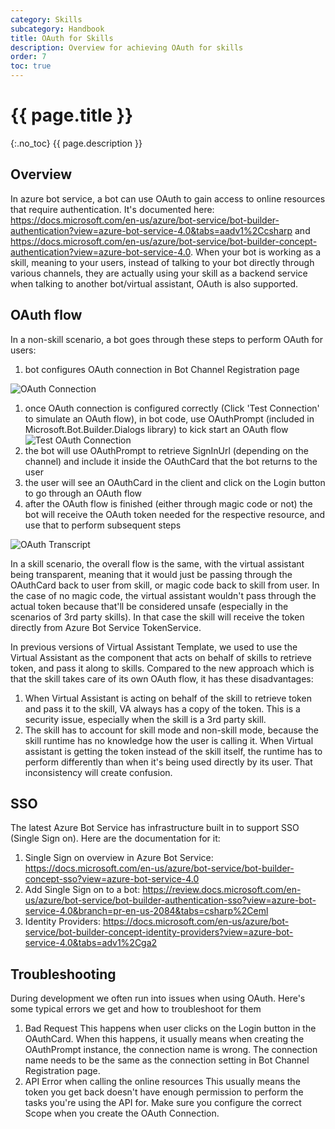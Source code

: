 ```yaml
---
category: Skills
subcategory: Handbook
title: OAuth for Skills
description: Overview for achieving OAuth for skills
order: 7
toc: true
---
```


# {{ page.title }}
{:.no_toc}
{{ page.description }}

## Overview

In azure bot service, a bot can use OAuth to gain access to online resources that require authentication. It's documented here: https://docs.microsoft.com/en-us/azure/bot-service/bot-builder-authentication?view=azure-bot-service-4.0&tabs=aadv1%2Ccsharp and https://docs.microsoft.com/en-us/azure/bot-service/bot-builder-concept-authentication?view=azure-bot-service-4.0. When your bot is working as a skill, meaning to your users, instead of talking to your bot directly through various channels, they are actually using your skill as a backend service when talking to another bot/virtual assistant, OAuth is also supported. 

## OAuth flow

In a non-skill scenario, a bot goes through these steps to perform OAuth for users:

1. bot configures OAuth connection in Bot Channel Registration page

![OAuth Connection]({{site.baseurl}}/assets/images/OAuthConnection.png)

1. once OAuth connection is configured correctly (Click 'Test Connection' to simulate an OAuth flow), in bot code, use OAuthPrompt (included in Microsoft.Bot.Builder.Dialogs library) to kick start an OAuth flow
![Test OAuth Connection]({{site.baseurl}}/assets/images/OAuthConnection-TestConnection.png)
1. the bot will use OAuthPrompt to retrieve SignInUrl (depending on the channel) and include it inside the OAuthCard that the bot returns to the user
1. the user will see an OAuthCard in the client and click on the Login button to go through an OAuth flow
1. after the OAuth flow is finished (either through magic code or not) the bot will receive the OAuth token needed for the respective resource, and use that to perform subsequent steps

![OAuth Transcript]({{site.baseurl}}/assets/images/OAuth-Transcript.png)

In a skill scenario, the overall flow is the same, with the virtual assistant being transparent, meaning that it would just be passing through the OAuthCard back to user from skill, or magic code back to skill from user. In the case of no magic code, the virtual assistant wouldn't pass through the actual token because that'll be considered unsafe (especially in the scenarios of 3rd party skills). In that case the skill will receive the token directly from Azure Bot Service TokenService. 

In previous versions of Virtual Assistant Template, we used to use the Virtual Assistant as the component that acts on behalf of skills to retrieve token, and pass it along to skills. Compared to the new approach which is that the skill takes care of its own OAuth flow, it has these disadvantages:

1. When Virtual Assistant is acting on behalf of the skill to retrieve token and pass it to the skill, VA always has a copy of the token. This is a security issue, especially when the skill is a 3rd party skill.
1. The skill has to account for skill mode and non-skill mode, because the skill runtime has no knowledge how the user is calling it. When Virtual assistant is getting the token instead of the skill itself, the runtime has to perform differently than when it's being used directly by its user. That inconsistency will create confusion.

## SSO

The latest Azure Bot Service has infrastructure built in to support SSO (Single Sign on). Here are the documentation for it:

1. Single Sign on overview in Azure Bot Service: https://docs.microsoft.com/en-us/azure/bot-service/bot-builder-concept-sso?view=azure-bot-service-4.0
1. Add Single Sign on to a bot: https://review.docs.microsoft.com/en-us/azure/bot-service/bot-builder-authentication-sso?view=azure-bot-service-4.0&branch=pr-en-us-2084&tabs=csharp%2Ceml
1. Identity Providers: https://docs.microsoft.com/en-us/azure/bot-service/bot-builder-concept-identity-providers?view=azure-bot-service-4.0&tabs=adv1%2Cga2


## Troubleshooting

During development we often run into issues when using OAuth. Here's some typical errors we get and how to troubleshoot for them

1. Bad Request
This happens when user clicks on the Login button in the OAuthCard. When this happens, it usually means when creating the OAuthPrompt instance, the connection name is wrong. The connection name needs to be the same as the connection setting in Bot Channel Registration page.
1. API Error when calling the online resources
This usually means the token you get back doesn't have enough permission to perform the tasks you're using the API for. Make sure you configure the correct Scope when you create the OAuth Connection.